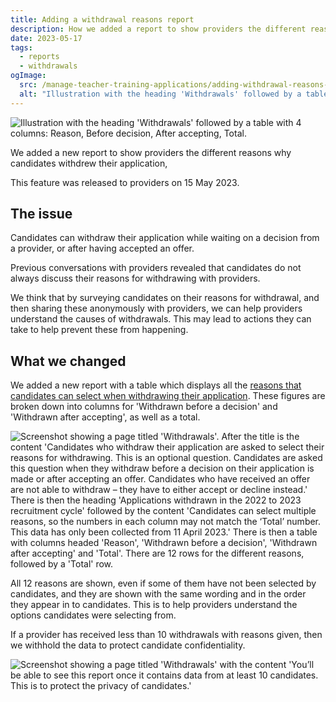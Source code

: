 ```yaml
---
title: Adding a withdrawal reasons report
description: How we added a report to show providers the different reasons why candidates withdrew their application
date: 2023-05-17
tags:
  - reports
  - withdrawals
ogImage:
  src: /manage-teacher-training-applications/adding-withdrawal-reasons-report/withdrawals.png
  alt: "Illustration with the heading 'Withdrawals' followed by a table with 4 columns: Reason, Before decision, After accepting, Total."
---
```


![Illustration with the heading 'Withdrawals' followed by a table with 4 columns: Reason, Before decision, After accepting, Total.](withdrawals.png)

We added a new report to show providers the different reasons why candidates withdrew their application,

This feature was released to providers on 15 May 2023.

## The issue

Candidates can withdraw their application while waiting on a decision from a provider, or after having accepted an offer.

Previous conversations with providers revealed that candidates do not always discuss their reasons for withdrawing with providers.

We think that by surveying candidates on their reasons for withdrawal, and then sharing these anonymously with providers, we can help providers understand the causes of withdrawals. This may lead to actions they can take to help prevent these from happening.

## What we changed

We added a new report with a table which displays all the [reasons that candidates can select when withdrawing their application](/apply-for-teacher-training/changing-withdrawal-reasons/). These figures are broken down into columns for 'Withdrawn before a decision' and 'Withdrawn after accepting', as well as a total.

![Screenshot showing a page titled 'Withdrawals'. After the title is the content 'Candidates who withdraw their application are asked to select their reasons for withdrawing. This is an optional question. Candidates are asked this question when they withdraw before a decision on their application is made or after accepting an offer. Candidates who have received an offer are not able to withdraw – they have to either accept or decline instead.' There is then the heading 'Applications withdrawn in the 2022 to 2023 recruitment cycle' followed by the content 'Candidates can select multiple reasons, so the numbers in each column may not match the ‘Total’ number. This data has only been collected from 11 April 2023.' There is then a table with columns headed 'Reason',	'Withdrawn before a decision', 	'Withdrawn after accepting' and 'Total'. There are 12 rows for the different reasons, followed by a 'Total' row.](withdrawal-reasons-report.png)

All 12 reasons are shown, even if some of them have not been selected by candidates, and they are shown with the same wording and in the order they appear in to candidates. This is to help providers understand the options candidates were selecting from.

If a provider has received less than 10 withdrawals with reasons given, then we withhold the data to protect candidate confidentiality.

![Screenshot showing a page titled 'Withdrawals' with the content 'You’ll be able to see this report once it contains data from at least 10 candidates. This is to protect the privacy of candidates.'](withdrawal-report-withheld.png)
